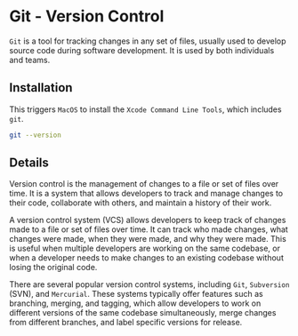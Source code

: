 # Git - Version Control

`Git` is a tool for tracking changes in any set of files, usually used to develop source code during software development.
It is used by both individuals and teams.

## Installation

This triggers `MacOS` to install the `Xcode Command Line Tools`, which includes `git`.

```bash
git --version
```

## Details

Version control is the management of changes to a file or set of files over time. It is a system that allows developers to track and manage changes to their code, collaborate with others, and maintain a history of their work.

A version control system (VCS) allows developers to keep track of changes made to a file or set of files over time. It can track who made changes, what changes were made, when they were made, and why they were made. This is useful when multiple developers are working on the same codebase, or when a developer needs to make changes to an existing codebase without losing the original code.

There are several popular version control systems, including `Git`, `Subversion` (SVN), and `Mercurial`. These systems typically offer features such as branching, merging, and tagging, which allow developers to work on different versions of the same codebase simultaneously, merge changes from different branches, and label specific versions for release.
